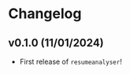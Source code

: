 # Changelog

<!--next-version-placeholder-->

## v0.1.0 (11/01/2024)

- First release of `resumeanalyser`!